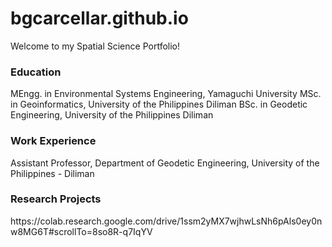 # bgcarcellar.github.io
Welcome to my Spatial Science Portfolio!

 ### Education
 MEngg. in Environmental Systems Engineering, Yamaguchi University
 MSc. in Geoinformatics, University of the Philippines Diliman
 BSc. in Geodetic Engineering, University of the Philippines Diliman

### Work Experience
Assistant Professor, Department of Geodetic Engineering, University of the Philippines - Diliman

### Research Projects
<link>https://colab.research.google.com/drive/1ssm2yMX7wjhwLsNh6pAls0ey0nw8MG6T#scrollTo=8so8R-q7IqYV</link>
